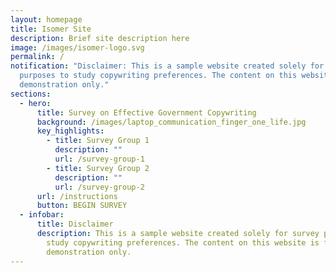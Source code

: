 ```yaml
---
layout: homepage
title: Isomer Site
description: Brief site description here
image: /images/isomer-logo.svg
permalink: /
notification: "Disclaimer: This is a sample website created solely for survey
  purposes to study copywriting preferences. The content on this website is for
  demonstration only."
sections:
  - hero:
      title: Survey on Effective Government Copywriting
      background: /images/laptop_communication_finger_one_life.jpg
      key_highlights:
        - title: Survey Group 1
          description: ""
          url: /survey-group-1
        - title: Survey Group 2
          description: ""
          url: /survey-group-2
      url: /instructions
      button: BEGIN SURVEY
  - infobar:
      title: Disclaimer
      description: This is a sample website created solely for survey purposes to
        study copywriting preferences. The content on this website is for
        demonstration only.
---
```

